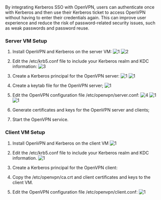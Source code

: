 By integrating Kerberos SSO with OpenVPN, users can authenticate once with Kerberos and then use their Kerberos ticket to access OpenVPN without having to enter their credentials again. This can improve user experience and reduce the risk of password-related security issues, such as weak passwords and password reuse.

### Server VM Setup

1. Install OpenVPN and Kerberos on the server VM:
![1](https://github.com/Hafedh-Amine/Kerberos/assets/113897973/0d4b315a-ffd9-48ac-a27e-2d903222c848)
![2](https://github.com/Hafedh-Amine/Kerberos/assets/113897973/fe4ab557-1051-4d09-bed4-9419ddb73d9a)

2. Edit the /etc/krb5.conf file to include your Kerberos realm and KDC information:
![3](https://github.com/Hafedh-Amine/Kerberos/assets/113897973/a96f8545-a6ab-47a4-bc50-6e6c9165b34e)

3. Create a Kerberos principal for the OpenVPN server:
![1](https://github.com/Hafedh-Amine/Kerberos/assets/113897973/24c856c0-a275-4c58-829d-5ec28bcf751a)
![1](https://github.com/Hafedh-Amine/Kerberos/assets/113897973/ea8133b9-fc73-4cdd-9adc-ae58e18a2c7b)
4. Create a keytab file for the OpenVPN server;
![1](https://github.com/Hafedh-Amine/Kerberos/assets/113897973/34590080-7001-4a09-99ec-d85998951f92)

5. Edit the OpenVPN configuration file /etc/openvpn/server.conf:
![4](https://github.com/Hafedh-Amine/Kerberos/assets/113897973/cf617c91-dd5a-408e-a9fa-5246915af064)
![1](https://github.com/Hafedh-Amine/Kerberos/assets/113897973/e918d460-18b6-4093-b69b-cf3bf5a0db7a)
![1](https://github.com/Hafedh-Amine/Kerberos/assets/113897973/426a4dda-7757-4663-980b-be0edaa8a64c)


6. Generate certificates and keys for the OpenVPN server and clients;

7. Start the OpenVPN service.


### Client VM Setup

1. Install OpenVPN and Kerberos on the client VM
![1](https://github.com/Hafedh-Amine/Kerberos/assets/113897973/a80c420d-1424-43da-b2ec-9f3d6a04c0ac)


2. Edit the /etc/krb5.conf file to include your Kerberos realm and KDC information.
![1](https://github.com/Hafedh-Amine/Kerberos/assets/113897973/2b03ef98-a611-4cd2-845e-8c4c604e2aa6)


3. Create a Kerberos principal for the OpenVPN client:


4. Copy the /etc/openvpn/ca.crt and client certificates and keys to the client VM.


5. Edit the OpenVPN configuration file /etc/openvpn/client.conf:
![1](https://github.com/Hafedh-Amine/Kerberos/assets/113897973/51991315-f510-460e-9648-789c281a4d7f)



